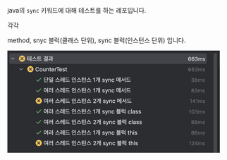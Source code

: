 java의 `sync` 키워드에 대해 테스트를 하는 레포입니다.

각각

method, snyc 블럭(클래스 단위), sync 블럭(인스턴스 단위) 입니다.

![img.png](img.png)